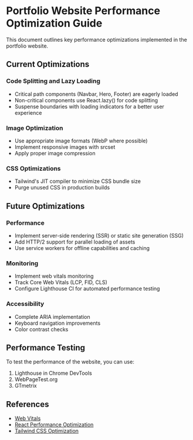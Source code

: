# Portfolio Website Performance Optimization Guide

This document outlines key performance optimizations implemented in the portfolio website.

## Current Optimizations

### Code Splitting and Lazy Loading
- Critical path components (Navbar, Hero, Footer) are eagerly loaded
- Non-critical components use React.lazy() for code splitting
- Suspense boundaries with loading indicators for a better user experience

### Image Optimization
- Use appropriate image formats (WebP where possible)
- Implement responsive images with srcset
- Apply proper image compression

### CSS Optimizations
- Tailwind's JIT compiler to minimize CSS bundle size
- Purge unused CSS in production builds

## Future Optimizations

### Performance
- Implement server-side rendering (SSR) or static site generation (SSG)
- Add HTTP/2 support for parallel loading of assets
- Use service workers for offline capabilities and caching

### Monitoring
- Implement web vitals monitoring
- Track Core Web Vitals (LCP, FID, CLS)
- Configure Lighthouse CI for automated performance testing

### Accessibility
- Complete ARIA implementation
- Keyboard navigation improvements
- Color contrast checks

## Performance Testing

To test the performance of the website, you can use:

1. Lighthouse in Chrome DevTools
2. WebPageTest.org
3. GTmetrix

## References

- [Web Vitals](https://web.dev/vitals/)
- [React Performance Optimization](https://reactjs.org/docs/optimizing-performance.html)
- [Tailwind CSS Optimization](https://tailwindcss.com/docs/optimizing-for-production)
